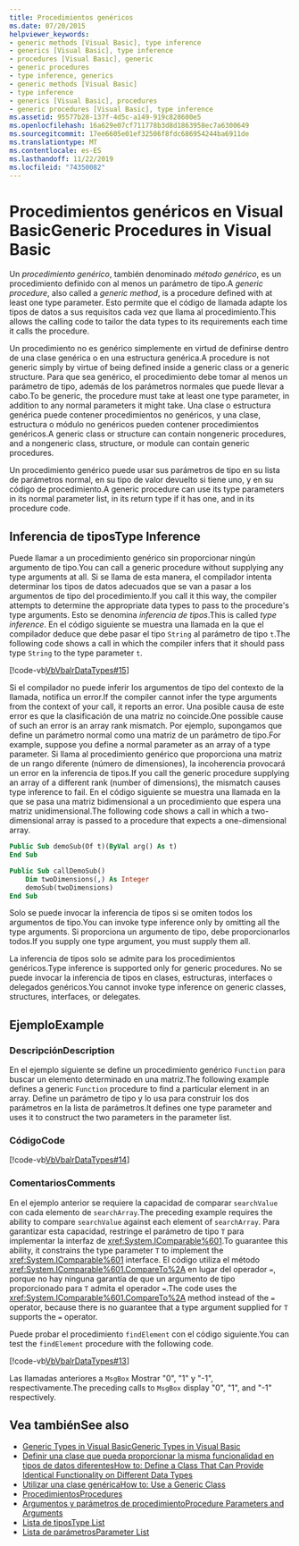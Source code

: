 ```yaml
---
title: Procedimientos genéricos
ms.date: 07/20/2015
helpviewer_keywords:
- generic methods [Visual Basic], type inference
- generics [Visual Basic], type inference
- procedures [Visual Basic], generic
- generic procedures
- type inference, generics
- generic methods [Visual Basic]
- type inference
- generics [Visual Basic], procedures
- generic procedures [Visual Basic], type inference
ms.assetid: 95577b28-137f-4d5c-a149-919c828600e5
ms.openlocfilehash: 16a629e07cf711778b3d8d1863958ec7a6300649
ms.sourcegitcommit: 17ee6605e01ef32506f8fdc686954244ba6911de
ms.translationtype: MT
ms.contentlocale: es-ES
ms.lasthandoff: 11/22/2019
ms.locfileid: "74350082"
---
```

# <a name="generic-procedures-in-visual-basic"></a><span data-ttu-id="c4a05-102">Procedimientos genéricos en Visual Basic</span><span class="sxs-lookup"><span data-stu-id="c4a05-102">Generic Procedures in Visual Basic</span></span>
<span data-ttu-id="c4a05-103">Un *procedimiento genérico*, también denominado *método genérico*, es un procedimiento definido con al menos un parámetro de tipo.</span><span class="sxs-lookup"><span data-stu-id="c4a05-103">A *generic procedure*, also called a *generic method*, is a procedure defined with at least one type parameter.</span></span> <span data-ttu-id="c4a05-104">Esto permite que el código de llamada adapte los tipos de datos a sus requisitos cada vez que llama al procedimiento.</span><span class="sxs-lookup"><span data-stu-id="c4a05-104">This allows the calling code to tailor the data types to its requirements each time it calls the procedure.</span></span>  
  
 <span data-ttu-id="c4a05-105">Un procedimiento no es genérico simplemente en virtud de definirse dentro de una clase genérica o en una estructura genérica.</span><span class="sxs-lookup"><span data-stu-id="c4a05-105">A procedure is not generic simply by virtue of being defined inside a generic class or a generic structure.</span></span> <span data-ttu-id="c4a05-106">Para que sea genérico, el procedimiento debe tomar al menos un parámetro de tipo, además de los parámetros normales que puede llevar a cabo.</span><span class="sxs-lookup"><span data-stu-id="c4a05-106">To be generic, the procedure must take at least one type parameter, in addition to any normal parameters it might take.</span></span> <span data-ttu-id="c4a05-107">Una clase o estructura genérica puede contener procedimientos no genéricos, y una clase, estructura o módulo no genéricos pueden contener procedimientos genéricos.</span><span class="sxs-lookup"><span data-stu-id="c4a05-107">A generic class or structure can contain nongeneric procedures, and a nongeneric class, structure, or module can contain generic procedures.</span></span>  
  
 <span data-ttu-id="c4a05-108">Un procedimiento genérico puede usar sus parámetros de tipo en su lista de parámetros normal, en su tipo de valor devuelto si tiene uno, y en su código de procedimiento.</span><span class="sxs-lookup"><span data-stu-id="c4a05-108">A generic procedure can use its type parameters in its normal parameter list, in its return type if it has one, and in its procedure code.</span></span>  
  
## <a name="type-inference"></a><span data-ttu-id="c4a05-109">Inferencia de tipos</span><span class="sxs-lookup"><span data-stu-id="c4a05-109">Type Inference</span></span>  
 <span data-ttu-id="c4a05-110">Puede llamar a un procedimiento genérico sin proporcionar ningún argumento de tipo.</span><span class="sxs-lookup"><span data-stu-id="c4a05-110">You can call a generic procedure without supplying any type arguments at all.</span></span> <span data-ttu-id="c4a05-111">Si se llama de esta manera, el compilador intenta determinar los tipos de datos adecuados que se van a pasar a los argumentos de tipo del procedimiento.</span><span class="sxs-lookup"><span data-stu-id="c4a05-111">If you call it this way, the compiler attempts to determine the appropriate data types to pass to the procedure's type arguments.</span></span> <span data-ttu-id="c4a05-112">Esto se denomina *inferencia de tipos*.</span><span class="sxs-lookup"><span data-stu-id="c4a05-112">This is called *type inference*.</span></span> <span data-ttu-id="c4a05-113">En el código siguiente se muestra una llamada en la que el compilador deduce que debe pasar el tipo `String` al parámetro de tipo `t`.</span><span class="sxs-lookup"><span data-stu-id="c4a05-113">The following code shows a call in which the compiler infers that it should pass type `String` to the type parameter `t`.</span></span>  
  
 [!code-vb[VbVbalrDataTypes#15](~/samples/snippets/visualbasic/VS_Snippets_VBCSharp/VbVbalrDataTypes/VB/Class1.vb#15)]  
  
 <span data-ttu-id="c4a05-114">Si el compilador no puede inferir los argumentos de tipo del contexto de la llamada, notifica un error.</span><span class="sxs-lookup"><span data-stu-id="c4a05-114">If the compiler cannot infer the type arguments from the context of your call, it reports an error.</span></span> <span data-ttu-id="c4a05-115">Una posible causa de este error es que la clasificación de una matriz no coincide.</span><span class="sxs-lookup"><span data-stu-id="c4a05-115">One possible cause of such an error is an array rank mismatch.</span></span> <span data-ttu-id="c4a05-116">Por ejemplo, supongamos que define un parámetro normal como una matriz de un parámetro de tipo.</span><span class="sxs-lookup"><span data-stu-id="c4a05-116">For example, suppose you define a normal parameter as an array of a type parameter.</span></span> <span data-ttu-id="c4a05-117">Si llama al procedimiento genérico que proporciona una matriz de un rango diferente (número de dimensiones), la incoherencia provocará un error en la inferencia de tipos.</span><span class="sxs-lookup"><span data-stu-id="c4a05-117">If you call the generic procedure supplying an array of a different rank (number of dimensions), the mismatch causes type inference to fail.</span></span> <span data-ttu-id="c4a05-118">En el código siguiente se muestra una llamada en la que se pasa una matriz bidimensional a un procedimiento que espera una matriz unidimensional.</span><span class="sxs-lookup"><span data-stu-id="c4a05-118">The following code shows a call in which a two-dimensional array is passed to a procedure that expects a one-dimensional array.</span></span>  
  
```vb  
Public Sub demoSub(Of t)(ByVal arg() As t)
End Sub

Public Sub callDemoSub()
    Dim twoDimensions(,) As Integer
    demoSub(twoDimensions)
End Sub
```
  
 <span data-ttu-id="c4a05-119">Solo se puede invocar la inferencia de tipos si se omiten todos los argumentos de tipo.</span><span class="sxs-lookup"><span data-stu-id="c4a05-119">You can invoke type inference only by omitting all the type arguments.</span></span> <span data-ttu-id="c4a05-120">Si proporciona un argumento de tipo, debe proporcionarlos todos.</span><span class="sxs-lookup"><span data-stu-id="c4a05-120">If you supply one type argument, you must supply them all.</span></span>  
  
 <span data-ttu-id="c4a05-121">La inferencia de tipos solo se admite para los procedimientos genéricos.</span><span class="sxs-lookup"><span data-stu-id="c4a05-121">Type inference is supported only for generic procedures.</span></span> <span data-ttu-id="c4a05-122">No se puede invocar la inferencia de tipos en clases, estructuras, interfaces o delegados genéricos.</span><span class="sxs-lookup"><span data-stu-id="c4a05-122">You cannot invoke type inference on generic classes, structures, interfaces, or delegates.</span></span>  
  
## <a name="example"></a><span data-ttu-id="c4a05-123">Ejemplo</span><span class="sxs-lookup"><span data-stu-id="c4a05-123">Example</span></span>  
  
### <a name="description"></a><span data-ttu-id="c4a05-124">Descripción</span><span class="sxs-lookup"><span data-stu-id="c4a05-124">Description</span></span>  
 <span data-ttu-id="c4a05-125">En el ejemplo siguiente se define un procedimiento genérico `Function` para buscar un elemento determinado en una matriz.</span><span class="sxs-lookup"><span data-stu-id="c4a05-125">The following example defines a generic `Function` procedure to find a particular element in an array.</span></span> <span data-ttu-id="c4a05-126">Define un parámetro de tipo y lo usa para construir los dos parámetros en la lista de parámetros.</span><span class="sxs-lookup"><span data-stu-id="c4a05-126">It defines one type parameter and uses it to construct the two parameters in the parameter list.</span></span>  
  
### <a name="code"></a><span data-ttu-id="c4a05-127">Código</span><span class="sxs-lookup"><span data-stu-id="c4a05-127">Code</span></span>  
 [!code-vb[VbVbalrDataTypes#14](~/samples/snippets/visualbasic/VS_Snippets_VBCSharp/VbVbalrDataTypes/VB/Class1.vb#14)]  
  
### <a name="comments"></a><span data-ttu-id="c4a05-128">Comentarios</span><span class="sxs-lookup"><span data-stu-id="c4a05-128">Comments</span></span>  
 <span data-ttu-id="c4a05-129">En el ejemplo anterior se requiere la capacidad de comparar `searchValue` con cada elemento de `searchArray`.</span><span class="sxs-lookup"><span data-stu-id="c4a05-129">The preceding example requires the ability to compare `searchValue` against each element of `searchArray`.</span></span> <span data-ttu-id="c4a05-130">Para garantizar esta capacidad, restringe el parámetro de tipo `T` para implementar la interfaz de <xref:System.IComparable%601>.</span><span class="sxs-lookup"><span data-stu-id="c4a05-130">To guarantee this ability, it constrains the type parameter `T` to implement the <xref:System.IComparable%601> interface.</span></span> <span data-ttu-id="c4a05-131">El código utiliza el método <xref:System.IComparable%601.CompareTo%2A> en lugar del operador `=`, porque no hay ninguna garantía de que un argumento de tipo proporcionado para `T` admita el operador `=`.</span><span class="sxs-lookup"><span data-stu-id="c4a05-131">The code uses the <xref:System.IComparable%601.CompareTo%2A> method instead of the `=` operator, because there is no guarantee that a type argument supplied for `T` supports the `=` operator.</span></span>  
  
 <span data-ttu-id="c4a05-132">Puede probar el procedimiento `findElement` con el código siguiente.</span><span class="sxs-lookup"><span data-stu-id="c4a05-132">You can test the `findElement` procedure with the following code.</span></span>  
  
 [!code-vb[VbVbalrDataTypes#13](~/samples/snippets/visualbasic/VS_Snippets_VBCSharp/VbVbalrDataTypes/VB/Class1.vb#13)]  
  
 <span data-ttu-id="c4a05-133">Las llamadas anteriores a `MsgBox` Mostrar "0", "1" y "-1", respectivamente.</span><span class="sxs-lookup"><span data-stu-id="c4a05-133">The preceding calls to `MsgBox` display "0", "1", and "-1" respectively.</span></span>  
  
## <a name="see-also"></a><span data-ttu-id="c4a05-134">Vea también</span><span class="sxs-lookup"><span data-stu-id="c4a05-134">See also</span></span>

- [<span data-ttu-id="c4a05-135">Generic Types in Visual Basic</span><span class="sxs-lookup"><span data-stu-id="c4a05-135">Generic Types in Visual Basic</span></span>](../../../../visual-basic/programming-guide/language-features/data-types/generic-types.md)
- [<span data-ttu-id="c4a05-136">Definir una clase que pueda proporcionar la misma funcionalidad en tipos de datos diferentes</span><span class="sxs-lookup"><span data-stu-id="c4a05-136">How to: Define a Class That Can Provide Identical Functionality on Different Data Types</span></span>](../../../../visual-basic/programming-guide/language-features/data-types/how-to-define-a-class-that-can-provide-identical-functionality.md)
- [<span data-ttu-id="c4a05-137">Utilizar una clase genérica</span><span class="sxs-lookup"><span data-stu-id="c4a05-137">How to: Use a Generic Class</span></span>](../../../../visual-basic/programming-guide/language-features/data-types/how-to-use-a-generic-class.md)
- [<span data-ttu-id="c4a05-138">Procedimientos</span><span class="sxs-lookup"><span data-stu-id="c4a05-138">Procedures</span></span>](../../../../visual-basic/programming-guide/language-features/procedures/index.md)
- [<span data-ttu-id="c4a05-139">Argumentos y parámetros de procedimiento</span><span class="sxs-lookup"><span data-stu-id="c4a05-139">Procedure Parameters and Arguments</span></span>](../../../../visual-basic/programming-guide/language-features/procedures/procedure-parameters-and-arguments.md)
- [<span data-ttu-id="c4a05-140">Lista de tipos</span><span class="sxs-lookup"><span data-stu-id="c4a05-140">Type List</span></span>](../../../../visual-basic/language-reference/statements/type-list.md)
- [<span data-ttu-id="c4a05-141">Lista de parámetros</span><span class="sxs-lookup"><span data-stu-id="c4a05-141">Parameter List</span></span>](../../../../visual-basic/language-reference/statements/parameter-list.md)
